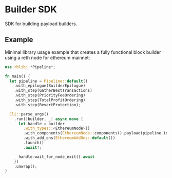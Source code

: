 # Builder SDK

SDK for building payload builders.


## Example

Minimal library usage example that creates a fully functional block builder using a reth node for ethereum mainnet:

```rust
use rblib::*Pipeline*;

fn main() {
  let pipeline = Pipeline::default()
    .with_epilogue(BuilderEpilogue)
    .with_step(GatherBestTransactions)
    .with_step(PriorityFeeOrdering)
    .with_step(TotalProfitOrdering)
    .with_step(RevertProtection);

  Cli::parse_args()
    .run(|builder, _| async move {
      let handle = builder
        .with_types::<EthereumNode>()
        .with_components(EthereumNode::components().payload(pipeline.into_service()))
        .with_add_ons(EthereumAddOns::default())
        .launch()
        .await?;

      handle.wait_for_node_exit().await
    })
    .unwrap();
}
```

